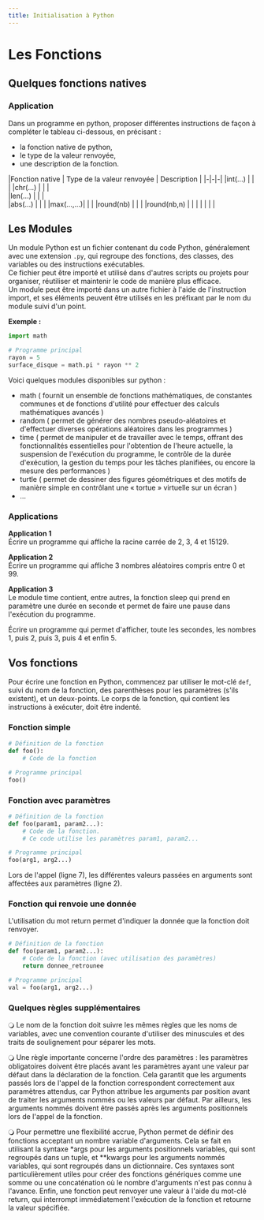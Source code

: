 ```yaml
---
title: Initialisation à Python
---
```


# Les Fonctions

## Quelques fonctions natives

### Application

Dans un programme en python, proposer différentes instructions de façon à compléter le tableau ci-dessous, en précisant :

- la fonction native de python,
- le type de la valeur renvoyée,
- une description de la fonction.


|Fonction native |	Type de la valeur renvoyée |	Description |
|*-*|*-*|*-*|
|int(...)	|   |   |
|chr(...)	|   |   |		
|len(...)	|   |   |		
|abs(...)	|   |   |
|max(...,...)|   |   |
|round(nb) |   |   |
|round(nb,n)	|  |   |
|     |   |   |


## Les Modules

Un module Python est un fichier contenant du code Python, généralement avec une extension `.py`, qui regroupe des fonctions, des classes, des variables ou des instructions exécutables.  
Ce fichier peut être importé et utilisé dans d'autres scripts ou projets pour organiser, réutiliser et maintenir le code de manière plus efficace.  
Un module peut être importé dans un autre fichier à l'aide de l'instruction import, et ses éléments peuvent être utilisés en les préfixant par le nom du module suivi d'un point.

**Exemple :**
```python
import math

# Programme principal
rayon = 5
surface_disque = math.pi * rayon ** 2
```

Voici quelques modules disponibles sur python :
- math ( fournit un ensemble de fonctions mathématiques, de constantes communes et de fonctions d'utilité pour effectuer des calculs mathématiques avancés )
- random ( permet de générer des nombres pseudo-aléatoires et d'effectuer diverses opérations aléatoires dans les programmes )
- time ( permet de manipuler et de travailler avec le temps, offrant des fonctionnalités essentielles pour l'obtention de l'heure actuelle, la suspension de l'exécution du programme, le contrôle de la durée d'exécution, la gestion du temps pour les tâches planifiées, ou encore la mesure des performances )
- turtle ( permet de dessiner des figures géométriques et des motifs de manière simple en contrôlant une « tortue » virtuelle sur un écran )
- ...  

### Applications

**Application 1**  
Écrire un programme qui affiche la racine carrée de 2, 3, 4 et 15129.

**Application 2**  
Écrire un programme qui affiche 3 nombres aléatoires compris entre 0 et 99.

**Application 3**  
Le module time contient, entre autres, la fonction sleep qui prend en paramètre une durée en seconde et permet de faire une pause dans l'exécution du programme.

Écrire un programme qui permet d'afficher, toute les secondes, les nombres 1, puis 2, puis 3, puis 4 et enfin 5.

## Vos fonctions

Pour écrire une fonction en Python, commencez par utiliser le mot-clé `def`, suivi du nom de la fonction, des parenthèses pour les paramètres (s'ils existent), et un deux-points. Le corps de la fonction, qui contient les instructions à exécuter, doit être indenté.

### Fonction simple

```python
# Définition de la fonction
def foo():
    # Code de la fonction

# Programme principal
foo()
```

### Fonction avec paramètres

```python
# Définition de la fonction
def foo(param1, param2...):
    # Code de la fonction.
    # Ce code utilise les paramètres param1, param2...

# Programme principal
foo(arg1, arg2...)
```

Lors de l'appel (ligne 7), les différentes valeurs passées en arguments sont affectées aux paramètres (ligne 2).

### Fonction qui renvoie une donnée

L'utilisation du mot return permet d'indiquer la donnée que la fonction doit renvoyer.

``` python
# Définition de la fonction
def foo(param1, param2...):
    # Code de la fonction (avec utilisation des paramètres)
    return donnee_retrounee

# Programme principal
val = foo(arg1, arg2...)
```

### Quelques règles supplémentaires

🔾 Le nom de la fonction doit suivre les mêmes règles que les noms de variables, avec une convention courante d'utiliser des minuscules et des traits de soulignement pour séparer les mots.

🔾 Une règle importante concerne l'ordre des paramètres : les paramètres obligatoires doivent être placés avant les paramètres ayant une valeur par défaut dans la déclaration de la fonction.
Cela garantit que les arguments passés lors de l'appel de la fonction correspondent correctement aux paramètres attendus, car Python attribue les arguments par position avant de traiter les arguments nommés ou les valeurs par défaut.
Par ailleurs, les arguments nommés doivent être passés après les arguments positionnels lors de l'appel de la fonction.

🔾 Pour permettre une flexibilité accrue, Python permet de définir des fonctions acceptant un nombre variable d'arguments. Cela se fait en utilisant la syntaxe *args pour les arguments positionnels variables, qui sont regroupés dans un tuple, et **kwargs pour les arguments nommés variables, qui sont regroupés dans un dictionnaire.
Ces syntaxes sont particulièrement utiles pour créer des fonctions génériques comme une somme ou une concaténation où le nombre d'arguments n'est pas connu à l'avance.
Enfin, une fonction peut renvoyer une valeur à l'aide du mot-clé return, qui interrompt immédiatement l'exécution de la fonction et retourne la valeur spécifiée.